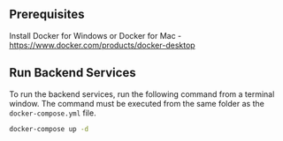 ## Prerequisites

Install Docker for Windows or Docker for Mac - https://www.docker.com/products/docker-desktop

## Run Backend Services

To run the backend services, run the following command from a terminal window. The command must be executed from the same folder as the `docker-compose.yml` file.

```bash
docker-compose up -d
```